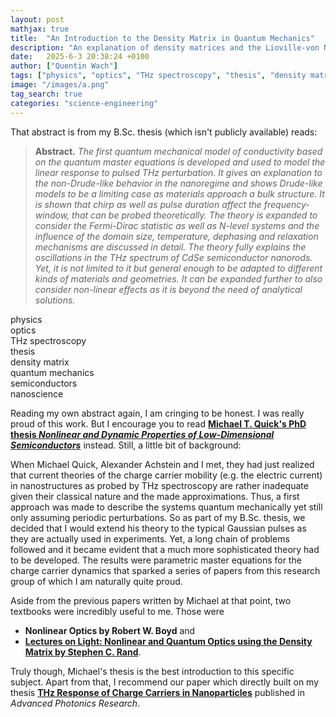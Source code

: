 ```yaml
---
layout: post
mathjax: true
title:  "An Introduction to the Density Matrix in Quantum Mechanics"
description: "An explanation of density matrices and the Lioville-von Neumann equation as an introduction to the theory I developed for my B.Sc. thesis _\"Pulsed THz-Photonductivity in Semiconductor Nanorods\"_."
date:   2025-6-3 20:38:24 +0100
author: ["Quentin Wach"]
tags: ["physics", "optics", "THz spectroscopy", "thesis", "density matrix", "quantum mechanics", "semiconductors", "nanoscience"]
image: "/images/a.png"
tag_search: true
categories: "science-engineering"
---
```


That abstract is from my B.Sc. thesis (which isn't publicly available) reads:
> **Abstract.** _The first quantum mechanical model of conductivity based on the quantum master equations is developed and used to model the linear
response to pulsed THz perturbation. It gives an explanation
to the non-Drude-like behavior in the nanoregime and shows
Drude-like models to be a limiting case as materials approach a
bulk structure. It is shown that chirp as well as pulse duration affect
the frequency-window, that can be probed theoretically. The
theory is expanded to consider the Fermi-Dirac statistic as well
as N-level systems and the influence of the domain size, temperature,
dephasing and relaxation mechanisms are discussed in detail.
The theory fully explains the oscillations in the THz spectrum of
CdSe semiconductor nanorods. Yet, it is not limited to it but
general enough to be adapted to different kinds of materials and
geometries. It can be expanded further to also consider non-linear
effects as it is beyond the need of analytical solutions._

<div class="tag_list"> 
    <div class="tag">physics</div>
    <div class="tag">optics</div>
    <div class="tag">THz spectroscopy</div>
    <div class="tag">thesis</div>
    <div class="tag">density matrix</div>
    <div class="tag">quantum mechanics</div>
    <div class="tag">semiconductors</div>
    <div class="tag">nanoscience</div>
</div>


Reading my own abstract again, I am cringing to be honest. I was really proud of this work. But I encourage you to read **[Michael T. Quick's PhD thesis _Nonlinear and Dynamic Properties of Low-Dimensional Semiconductors_](https://doi.org/10.14279/depositonce-19140)** instead.  Still, a little bit of background:

When Michael Quick, Alexander Achstein and I met, they had just realized that current theories of the charge carrier mobility (e.g. the electric current) in nanostructures as probed by THz spectroscopy are rather inadequate given their classical nature and the made approximations. Thus, a first approach was made to describe the systems quantum mechanically yet still only assuming periodic perturbations. So as part of my B.Sc. thesis, we decided that I would extend his theory to the typical Gaussian pulses as they are actually used in experiments. Yet, a long chain of problems followed and it became evident that a much more sophisticated theory had to be developed. The results were parametric master equations for the charge carrier dynamics that sparked a series of papers from this research group of which I am naturally quite proud.

Aside from the previous papers written by Michael at that point, two textbooks were incredibly useful to me. Those were
+ **Nonlinear Optics by Robert W. Boyd** and
+ **[Lectures on Light: Nonlinear and Quantum Optics using the Density Matrix by Stephen C. Rand](https://doi.org/10.1093/acprof:oso/9780198757450.001.0001)**. 

Truly though, Michael's thesis is the best introduction to this specific subject. Apart from that, I recommend our paper which directly built on my thesis **[THz Response of Charge Carriers in Nanoparticles](https://doi.org/10.1002/adpr.202200243)** published in _Advanced Photonics Research_.